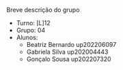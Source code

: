 
Breve descrição do grupo

* Turno: [L]12
* Grupo: 04
* Alunos:
    - Beatriz Bernardo up202206097 
    - Gabriela Silva up202004443
    - Gonçalo Sousa up202207320
